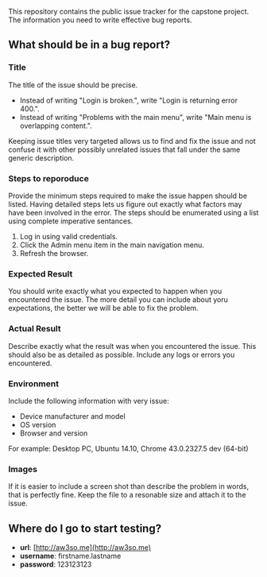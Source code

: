 This repository contains the public issue tracker for the capstone project. The information you need to write effective bug reports.

What should be in a bug report?
-------------------------------
### Title
The title of the issue should be precise. 

+ Instead of writing "Login is broken.", write "Login is returning error 400.".
+ Instead of writing "Problems with the main menu", write "Main menu is overlapping content.".

Keeping issue titles very targeted allows us to find and fix the issue and not confuse it with other possibly unrelated issues that fall under the same generic description.

### Steps to reporoduce
Provide the minimum steps required to make the issue happen should be listed. Having detailed steps lets us figure out exactly what factors may have been involved in the error. The steps should be enumerated using a list using complete imperative sentances.

1. Log in using valid credentials.
2. Click the Admin menu item in the main navigation menu. 
3. Refresh the browser.

### Expected Result
You should write exactly what you expected to happen when you encountered the issue. The more detail you can include about yoru expectations, the better we will be able to fix the problem.

### Actual Result
Describe exactly what the result was when you encountered the issue. This should also be as detailed as possible. Include any logs or errors you encountered.

### Environment
Include the following information with very issue:
+ Device manufacturer and model
+ OS version
+ Browser and version

For example:
Desktop PC, Ubuntu 14.10, Chrome 43.0.2327.5 dev (64-bit)

### Images
If it is easier to include a screen shot than describe the problem in words, that is perfectly fine. Keep the file to a resonable size and attach it to the issue. 

Where do I go to start testing?
-------------------------------
+ __url__: [http://aw3so.me](http://aw3so.me)
+ __username__: firstname.lastname
+ __password__: 123123123
